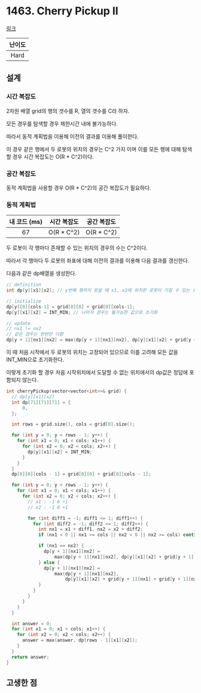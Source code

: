 # 1463. Cherry Pickup II

[링크](https://leetcode.com/problems/cherry-pickup-ii/)

| 난이도 |
| :----: |
|  Hard  |

## 설계

### 시간 복잡도

2차원 배열 grid의 행의 갯수를 R, 열의 갯수를 C라 하자.

모든 경우를 탐색할 경우 제한시간 내에 불가능하다.

따라서 동적 계획법을 이용해 이전의 결과를 이용해 풀이한다.

이 경우 같은 행에서 두 로봇의 위치의 경우는 C^2 가지 이며 이를 모든 행에 대해 탐색할 경우 시간 복잡도는 O(R \* C^2)이다.

### 공간 복잡도

동적 계획법을 사용할 경우 O(R \* C^2)의 공간 복잡도가 필요하다.

### 동적 계획법

| 내 코드 (ms) | 시간 복잡도 | 공간 복잡도 |
| :----------: | :---------: | :---------: |
|      67      | O(R \* C^2) | O(R \* C^2) |

두 로봇이 각 행마다 존재할 수 있는 위치의 경우의 수는 C^2이다.

따라서 각 행마다 두 로봇의 좌표에 대해 이전의 결과를 이용해 다음 결과를 갱신한다.

다음과 같은 dp배열을 생성한다.

```cpp
// definition
int dp[y][x1][x2]; // y번째 행까지 왔을 때 x1, x2에 위치한 로봇이 가질 수 있는 최대 cherry의 갯수

// initialize
dp[y][0][cols-1] = grid[0][0] + grid[0][cols-1];
dp[y][x1][x2] = INT_MIN; // 나머지 경우는 불가능한 값으로 초기화

// update
// nx1 != nx2
// 같은 경우는 한번만 더함
dp[y + 1][nx1][nx2] = max(dp[y + 1][nx1][nx2], dp[y][x1][x2] + grid[y + 1][nx1] + grid[y + 1][nx2]);
```

이 때 처음 시작에서 두 로봇의 위치는 고정되어 있으므로 이를 고려해 모든 값을 INT_MIN으로 초기화한다.

이렇게 초기화 할 경우 처음 시작위치에서 도달할 수 없는 위치에서의 dp값은 정답에 포함되지 않는다.

```cpp
int cherryPickup(vector<vector<int>>& grid) {
  // dp[y][x1][x2]
  int dp[71][71][71] = {
      0,
  };

  int rows = grid.size(), cols = grid[0].size();

  for (int y = 0; y < rows - 1; y++) {
    for (int x1 = 0; x1 < cols; x1++) {
      for (int x2 = 0; x2 < cols; x2++) {
        dp[y][x1][x2] = INT_MIN;
      }
    }
  }
  dp[0][0][cols - 1] = grid[0][0] + grid[0][cols - 1];

  for (int y = 0; y < rows - 1; y++) {
    for (int x1 = 0; x1 < cols; x1++) {
      for (int x2 = 0; x2 < cols; x2++) {
        // x1 : -1 0 +1
        // x2 : -1 0 +1

        for (int diff1 = -1; diff1 <= 1; diff1++) {
          for (int diff2 = -1; diff2 <= 1; diff2++) {
            int nx1 = x1 + diff1, nx2 = x2 + diff2;
            if (nx1 < 0 || nx1 >= cols || nx2 < 0 || nx2 >= cols) continue;

            if (nx1 == nx2) {
              dp[y + 1][nx1][nx2] =
                  max(dp[y + 1][nx1][nx2], dp[y][x1][x2] + grid[y + 1][nx1]);
            } else {
              dp[y + 1][nx1][nx2] =
                  max(dp[y + 1][nx1][nx2],
                      dp[y][x1][x2] + grid[y + 1][nx1] + grid[y + 1][nx2]);
            }
          }
        }
      }
    }
  }

  int answer = 0;
  for (int x1 = 0; x1 < cols; x1++) {
    for (int x2 = 0; x2 < cols; x2++) {
      answer = max(answer, dp[rows - 1][x1][x2]);
    }
  }
  return answer;
}
```

## 고생한 점
